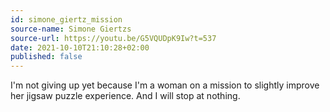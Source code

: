 ```yaml
---
id: simone_giertz_mission
source-name: Simone Giertzs
source-url: https://youtu.be/G5VQUDpK9Iw?t=537
date: 2021-10-10T21:10:28+02:00
published: false
---
```


I'm not giving up yet because I'm a woman on a mission to slightly improve her jigsaw puzzle experience. And I will stop at nothing.
